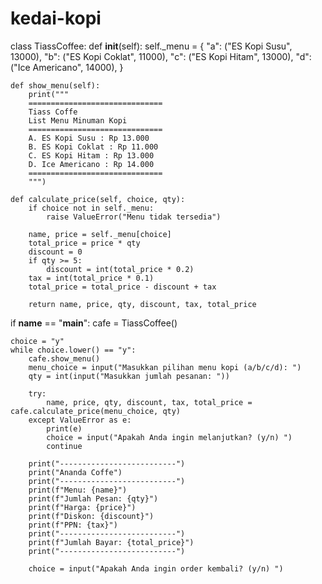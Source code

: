 # kedai-kopi
class TiassCoffee:
    def __init__(self):
        self._menu = {
            "a": ("ES Kopi Susu", 13000),
            "b": ("ES Kopi Coklat", 11000),
            "c": ("ES Kopi Hitam", 13000),
            "d": ("Ice Americano", 14000),
        }

    def show_menu(self):
        print("""
        ==============================
        Tiass Coffe
        List Menu Minuman Kopi
        ==============================
        A. ES Kopi Susu : Rp 13.000
        B. ES Kopi Coklat : Rp 11.000
        C. ES Kopi Hitam : Rp 13.000
        D. Ice Americano : Rp 14.000
        ==============================
        """)

    def calculate_price(self, choice, qty):
        if choice not in self._menu:
            raise ValueError("Menu tidak tersedia")

        name, price = self._menu[choice]
        total_price = price * qty
        discount = 0
        if qty >= 5:
            discount = int(total_price * 0.2)
        tax = int(total_price * 0.1)
        total_price = total_price - discount + tax

        return name, price, qty, discount, tax, total_price

if __name__ == "__main__":
    cafe = TiassCoffee()

    choice = "y"
    while choice.lower() == "y":
        cafe.show_menu()
        menu_choice = input("Masukkan pilihan menu kopi (a/b/c/d): ")
        qty = int(input("Masukkan jumlah pesanan: "))

        try:
            name, price, qty, discount, tax, total_price = cafe.calculate_price(menu_choice, qty)
        except ValueError as e:
            print(e)
            choice = input("Apakah Anda ingin melanjutkan? (y/n) ")
            continue

        print("--------------------------")
        print("Ananda Coffe")
        print("--------------------------")
        print(f"Menu: {name}")
        print(f"Jumlah Pesan: {qty}")
        print(f"Harga: {price}")
        print(f"Diskon: {discount}")
        print(f"PPN: {tax}")
        print("--------------------------")
        print(f"Jumlah Bayar: {total_price}")
        print("--------------------------")

        choice = input("Apakah Anda ingin order kembali? (y/n) ")

